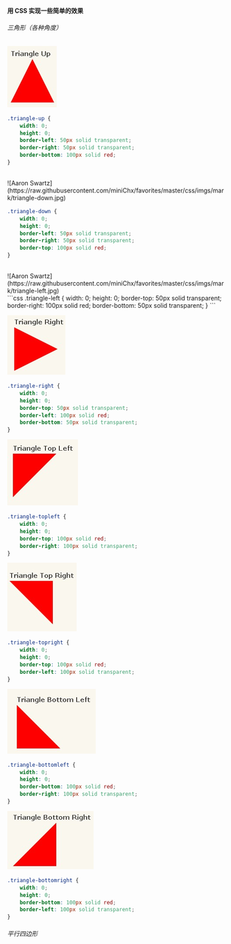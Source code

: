 #### 用 CSS 实现一些简单的效果

###### 三角形（各种角度）

![Aaron Swartz](https://raw.githubusercontent.com/miniChx/favorites/master/css/imgs/mark/triangle-up.jpg)

```css
.triangle-up {
    width: 0;
    height: 0;
    border-left: 50px solid transparent;
    border-right: 50px solid transparent;
    border-bottom: 100px solid red;
}
```
<br/>
![Aaron Swartz](https://raw.githubusercontent.com/miniChx/favorites/master/css/imgs/mark/triangle-down.jpg)

```css
.triangle-down {
    width: 0;
    height: 0;
    border-left: 50px solid transparent;
    border-right: 50px solid transparent;
    border-top: 100px solid red;
}
```
<br/>
![Aaron Swartz](https://raw.githubusercontent.com/miniChx/favorites/master/css/imgs/mark/triangle-left.jpg)
<br/>
```css
.triangle-left {
    width: 0;
    height: 0;
    border-top: 50px solid transparent;
    border-right: 100px solid red;
    border-bottom: 50px solid transparent;
}
```

![Aaron Swartz](https://raw.githubusercontent.com/miniChx/favorites/master/css/imgs/mark/triangle-right.jpg)
<br/>
```css
.triangle-right {
    width: 0;
    height: 0;
    border-top: 50px solid transparent;
    border-left: 100px solid red;
    border-bottom: 50px solid transparent;
}
```

![Aaron Swartz](https://raw.githubusercontent.com/miniChx/favorites/master/css/imgs/mark/triangle-topleft.jpg)
<br/>
```css
.triangle-topleft {
    width: 0;
    height: 0;
    border-top: 100px solid red;
    border-right: 100px solid transparent;
}
```

![Aaron Swartz](https://raw.githubusercontent.com/miniChx/favorites/master/css/imgs/mark/triangle-topright.jpg)
<br/>
```css
.triangle-topright {
    width: 0;
    height: 0;
    border-top: 100px solid red;
    border-left: 100px solid transparent;
}
```
![Aaron Swartz](https://raw.githubusercontent.com/miniChx/favorites/master/css/imgs/mark/triangle-bottomleft.jpg)
<br/>
```css
.triangle-bottomleft {
    width: 0;
    height: 0;
    border-bottom: 100px solid red;
    border-right: 100px solid transparent;
}
```
![Aaron Swartz](https://raw.githubusercontent.com/miniChx/favorites/master/css/imgs/mark/triangle-bottomright.jpg)
<br/>
```css
.triangle-bottomright {
    width: 0;
    height: 0;
    border-bottom: 100px solid red;
    border-left: 100px solid transparent;
}
```



###### 平行四边形
